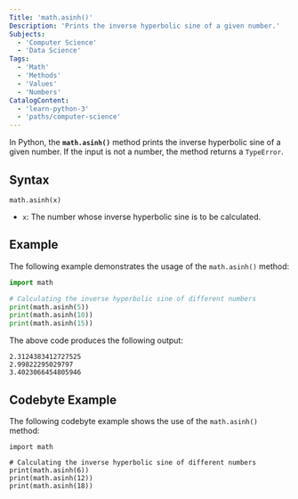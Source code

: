 ```yaml
---
Title: 'math.asinh()'
Description: 'Prints the inverse hyperbolic sine of a given number.'
Subjects:
  - 'Computer Science'
  - 'Data Science'
Tags:
  - 'Math'
  - 'Methods'
  - 'Values'
  - 'Numbers'
CatalogContent:
  - 'learn-python-3'
  - 'paths/computer-science'
---
```


In Python, the **`math.asinh()`** method prints the inverse hyperbolic sine of a given number. If the input is not a number, the method returns a `TypeError`.

## Syntax

```pseudo
math.asinh(x)
```

- `x`: The number whose inverse hyperbolic sine is to be calculated.

## Example

The following example demonstrates the usage of the `math.asinh()` method:

```py
import math

# Calculating the inverse hyperbolic sine of different numbers
print(math.asinh(5))
print(math.asinh(10))
print(math.asinh(15))
```

The above code produces the following output:

```shell
2.3124383412727525
2.99822295029797
3.4023066454805946
```

## Codebyte Example

The following codebyte example shows the use of the `math.asinh()` method:

```codebyte/python
import math

# Calculating the inverse hyperbolic sine of different numbers
print(math.asinh(6))
print(math.asinh(12))
print(math.asinh(18))
```
